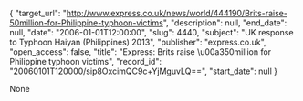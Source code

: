 {
  "target_url": "http://www.express.co.uk/news/world/444190/Brits-raise-50million-for-Philippine-typhoon-victims", 
  "description": null, 
  "end_date": null, 
  "date": "2006-01-01T12:00:00", 
  "slug": 4440, 
  "subject": "UK response to Typhoon Haiyan (Philippines) 2013", 
  "publisher": "express.co.uk", 
  "open_access": false, 
  "title": "Express: Brits raise \u00a350million for Philippine typhoon victims", 
  "record_id": "20060101T120000/sip8OxcimQC9c+YjMguvLQ==", 
  "start_date": null
}

None